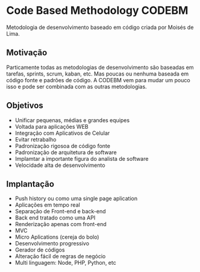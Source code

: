 # Code Based Methodology CODEBM

Metodologia de desenvolvimento baseado em código criada por Moisés de Lima.

## Motivação
Particamente todas as metodologias de desenvolvimento são baseadas em tarefas, sprints, scrum, kaban, etc. Mas poucas ou nenhuma baseada em código fonte e padrões de código. A CODEBM vem para mudar um pouco isso e pode ser combinada com as outras metodologias.

## Objetivos
- Unificar pequenas, médias e grandes equipes
- Voltada para aplicações WEB
- Integração com Aplicativos de Celular
- Evitar retrabalho
- Padronização rigosoa de código fonte
- Padronização de arquitetura de software
- Implamtar a importante figura do analista de software
- Velocidade alta de desenvolvimento

## Implantação
- Push history ou como uma single page aplication
- Aplicações em tempo real
- Separação de Front-end e back-end
- Back end tratado como uma API
- Renderização apenas com front-end
- MVC
- Micro Aplications (cereja do bolo)
- Desenvolvimento progressivo
- Gerador de códigos
- Alteração fácil de regras de negócio
- Multi linguagem: Node, PHP, Python, etc

